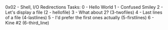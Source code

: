 0x02 - Shell, I/O Redirections
Tasks:
0 - Hello World
1 - Confused Smiley
2 - Let's display a file (2 - hellofile)
3 - What about 2? (3-twofiles)
4 - Last lines of a file (4-lastlines)
5 - I'd prefer the first ones actually (5-firstlines)
6 - Kine #2 (6-third_line)
